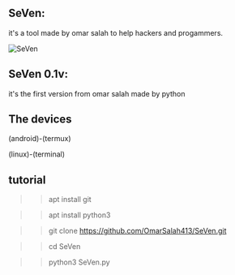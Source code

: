 ## SeVen:

it's a tool made by omar salah to help hackers and progammers.

![SeVen](https://media.giphy.com/media/OAp6rhENsX8QganCZ2/giphy.gif)

## SeVen 0.1v:

it's the first version from omar salah made by python

## The devices

(android)-(termux)

(linux)-(terminal)

## tutorial

>>apt install git

>>apt install python3

>>git clone https://github.com/OmarSalah413/SeVen.git

>>cd SeVen

>>python3 SeVen.py
